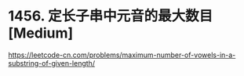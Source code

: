 # 1456. 定长子串中元音的最大数目 [Medium]

<https://leetcode-cn.com/problems/maximum-number-of-vowels-in-a-substring-of-given-length/>

